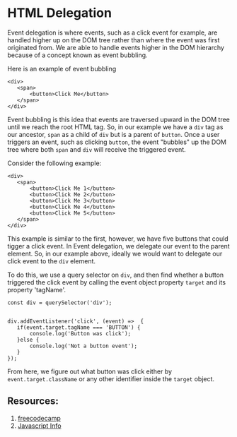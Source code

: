 # HTML Delegation

Event delegation is where events, such as a click event for example, are handled higher up on the DOM tree rather than where the event was first originated from. We are able to handle events higher in the DOM hierarchy because of a concept known as event bubbling.

Here is an example of event bubbling

```
<div>
   <span>
       <button>Click Me</button>
   </span>
</div>
```

Event bubbling is this idea that events are traversed upward in the DOM tree until we reach the root HTML tag. So, in our example we have a `div` tag as our ancestor, `span` as a child of `div` but is a parent of `button`. Once a user triggers an event, such as clicking `button`, the event "bubbles" up the DOM tree where both `span` and `div` will receive the triggered event.

Consider the following example:

```
<div>
   <span>
       <button>Click Me 1</button>
       <button>Click Me 2</button>
       <button>Click Me 3</button>
       <button>Click Me 4</button>
       <button>Click Me 5</button>
   </span>
</div>
```

This example is similar to the first, however, we have five buttons that could tigger a click event. In Event delegation, we delegate our event to the parent element. So, in our example above, ideally we would want to delegate our click event to the `div` element.

To do this, we use a query selector on `div`, and then find whether a button triggered the click event by calling the event object property `target` and its property 'tagName'.

```
const div = querySelector('div');


div.addEventListener('click', (event) =>  {
   if(event.target.tagName === 'BUTTON') {
       console.log('Button was click');
   }else {
       console.log('Not a button event');
   }
});
```

From here, we figure out what button was click either by `event.target.className` or any other identifier inside the `target` object.

## Resources:

1. [freecodecamp](https://www.freecodecamp.org/news/event-delegation-javascript/)
2. [Javascript Info](https://javascript.info/event-delegation)
